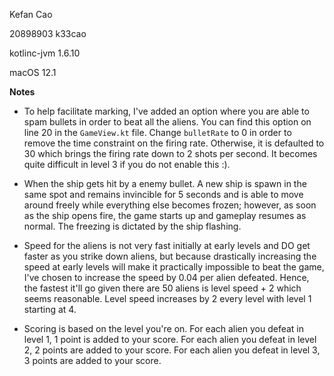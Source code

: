 Kefan Cao

20898903 k33cao

kotlinc-jvm 1.6.10

macOS 12.1

**Notes**
- To help facilitate marking, I've added an option where you are able to 
spam bullets in order to beat all the aliens. You can find this option on 
line 20 in the `GameView.kt` file. Change `bulletRate` to 0 in order to remove 
the time constraint on the firing rate. Otherwise, it is defaulted to 30 which 
brings the firing rate down to 2 shots per second. It becomes quite difficult in 
level 3 if you do not enable this :). 


- When the ship gets hit by a enemy bullet. A new ship is spawn 
in the same spot and remains invincible for 5 seconds and is able to 
move around freely while everything else becomes frozen; however, as soon as the ship opens fire, the game starts up and gameplay resumes as normal. The freezing is dictated by 
the ship flashing. 

- Speed for the aliens is not very fast initially at early levels and DO get faster as you strike down aliens, but because drastically increasing the speed at early levels will make 
it practically impossible to beat the game, I've chosen to increase the speed by 0.04
per alien defeated. Hence, the fastest it'll go given there are 50 aliens is level speed + 2 which seems reasonable. Level speed increases by 2 every level with level 1 starting at 4. 

- Scoring is based on the level you're on. For each alien you defeat in level 1, 1 point is added to your score. For each alien you defeat in level 2, 2 points are added to your score. For each alien you defeat in level 3, 3 points are added to your score. 